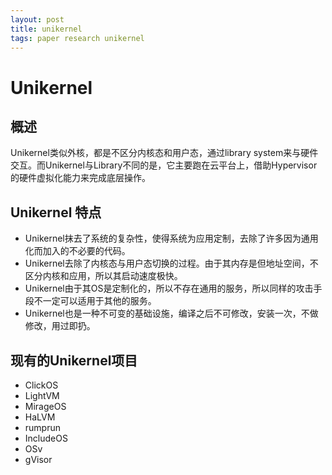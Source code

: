 ```yaml
---
layout: post
title: unikernel
tags: paper research unikernel
---
```


# Unikernel

## 概述

Unikernel类似外核，都是不区分内核态和用户态，通过library system来与硬件交互。而Unikernel与Library不同的是，它主要跑在云平台上，借助Hypervisor的硬件虚拟化能力来完成底层操作。

## Unikernel 特点

- Unikernel抹去了系统的复杂性，使得系统为应用定制，去除了许多因为通用化而加入的不必要的代码。
- Unikernel去除了内核态与用户态切换的过程。由于其内存是但地址空间，不区分内核和应用，所以其启动速度极快。
- Unikernel由于其OS是定制化的，所以不存在通用的服务，所以同样的攻击手段不一定可以适用于其他的服务。
- Unikernel也是一种不可变的基础设施，编译之后不可修改，安装一次，不做修改，用过即扔。

## 现有的Unikernel项目

- ClickOS
- LightVM
- MirageOS
- HaLVM
- rumprun
- IncludeOS
- OSv
- gVisor